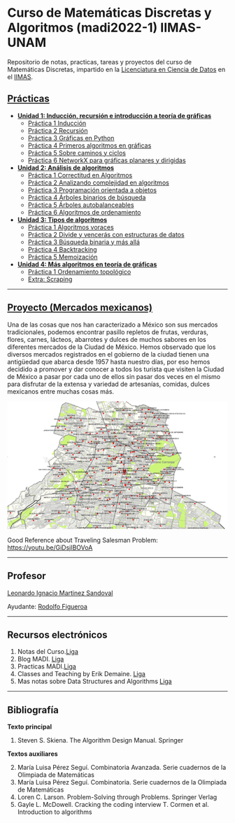 # Curso de Matemáticas Discretas y Algoritmos (madi2022-1) IIMAS-UNAM 
Repositorio de notas, practicas, tareas y proyectos del curso de Matemáticas Discretas, impartido en la [Licenciatura en Ciencia de Datos](https://cienciadatos.iimas.unam.mx/) en el [IIMAS](https://www.iimas.unam.mx/).

## [Prácticas](Practicas/)
- **[Unidad 1: Inducción, recursión e introducción a teoría de gráficas](https://github.com/gandres-dev/Matematicas-discretas-y-algoritmos/tree/main/Practicas/Unidad_1)**
    - [Práctica 1 Inducción](https://nbviewer.org/github/gandres-dev/Matematicas-discretas-y-algoritmos/blob/main/Practicas/Unidad_1/practica1/1_Induccion.ipynb)
    - [Práctica 2 Recursión](https://nbviewer.org/github/gandres-dev/Matematicas-discretas-y-algoritmos/blob/main/Practicas/Unidad_1/practica2/2_Recursion.ipynb)
    - [Práctica 3 Gráficas en Python](https://nbviewer.org/github/gandres-dev/Matematicas-discretas-y-algoritmos/blob/main/Practicas/Unidad_1/practica4/3_Graficas_en_python.ipynb)
    - [Práctica 4 Primeros algoritmos en gráficas](https://nbviewer.org/github/gandres-dev/Matematicas-discretas-y-algoritmos/blob/main/Practicas/Unidad_1/practica4/4_Primeros_algoritmos_en_graficas.ipynb)
    - [Práctica 5 Sobre caminos y ciclos](https://nbviewer.org/github/gandres-dev/Matematicas-discretas-y-algoritmos/blob/main/Practicas/Unidad_1/practica5/Copia_de_Sobre_caminos_y_ciclos.ipynb)
    - [Práctica 6 NetworkX para gráficas planares y dirigidas](https://nbviewer.org/github/gandres-dev/Matematicas-discretas-y-algoritmos/blob/main/Practicas/Unidad_1/practica6/6_NetworkX_para_graficas_planares_y_digraficas.ipynb)
- **[Unidad 2: Análisis de algoritmos](https://github.com/gandres-dev/Matematicas-discretas-y-algoritmos/tree/main/Practicas/Unidad_2)**
    - [Práctica 1 Correctitud en Algoritmos](https://nbviewer.org/github/gandres-dev/Matematicas-discretas-y-algoritmos/blob/main/Practicas/Unidad_2/practica1/1_Correctitud_de_algoritmos.ipynb)
    - [Práctica 2 Analizando complejidad en algoritmos](https://nbviewer.org/github/gandres-dev/Matematicas-discretas-y-algoritmos/blob/main/Practicas/Unidad_2/2_Analizando_Complejidad_en_Algoritmos.ipynb)
    - [Práctica 3 Programación orientada a objetos](https://nbviewer.org/github/gandres-dev/Matematicas-discretas-y-algoritmos/blob/main/Practicas/Unidad_2/practica4/3_Programacion_orientada_a_objetos.ipynb)
    - [Práctica 4 Árboles binarios de búsqueda](https://nbviewer.org/github/gandres-dev/Matematicas-discretas-y-algoritmos/blob/main/Practicas/Unidad_2/practica4/4_Arboles_binarios_de_busqueda.ipynb )
    - [Práctica 5 Árboles autobalanceables](https://nbviewer.org/github/gandres-dev/Matematicas-discretas-y-algoritmos/blob/main/Practicas/Unidad_2/practica5/5_Arboles_autobalanceables.ipynb)
    - [Práctica 6 Algoritmos de ordenamiento](https://nbviewer.org/github/gandres-dev/Matematicas-discretas-y-algoritmos/blob/main/Practicas/Unidad_2/practica6/6_Algoritmos_de_Ordenamiento.ipynb)
- **[Unidad 3: Tipos de algoritmos](https://github.com/gandres-dev/Matematicas-discretas-y-algoritmos/tree/main/Practicas/Unidad_3)**
    - [Práctica 1 Algoritmos voraces](https://nbviewer.org/github/gandres-dev/Matematicas-discretas-y-algoritmos/blob/main/Practicas/Unidad_3/practica1/1_Algoritmos_voraces.ipynb)
    - [Práctica 2 Divide y vencerás con estructuras de datos](https://nbviewer.org/github/gandres-dev/Matematicas-discretas-y-algoritmos/blob/main/Practicas/Unidad_3/2_Divide_y_venceras_con_estructuras_de_datos.ipynb)
    - [Práctica 3 Búsqueda binaria y más allá](https://nbviewer.org/github/gandres-dev/Matematicas-discretas-y-algoritmos/blob/main/Practicas/Unidad_3/practica4/3_Busqueda_binaria_y_mas_alla.ipynb)
    - [Práctica 4 Backtracking](https://nbviewer.org/github/gandres-dev/Matematicas-discretas-y-algoritmos/blob/main/Practicas/Unidad_3/practica4/4_Backtracking.ipynb)
    - [Práctica 5 Memoización](https://nbviewer.org/github/gandres-dev/Matematicas-discretas-y-algoritmos/blob/main/Practicas/Unidad_3/practica5/5_Memoizacion.ipynb)
- **[Unidad 4: Más algoritmos en teoría de gráficas](https://github.com/gandres-dev/Matematicas-discretas-y-algoritmos/tree/main/Practicas/Unidad_4)**
    - [Práctica 1 Ordenamiento topológico](https://nbviewer.org/github/gandres-dev/Matematicas-discretas-y-algoritmos/blob/main/Practicas/Unidad_4/practica1/01_Ordenamiento_topologico.ipynb) 
    - [Extra: Scraping](https://nbviewer.org/github/gandres-dev/Matematicas-discretas-y-algoritmos/blob/main/Practicas/Extra/01_Scraping.ipynb) 
<!-- - []() -->

---

## [Proyecto (Mercados mexicanos)](https://nbviewer.org/github/gandres-dev/Matematicas-discretas-y-algoritmos/blob/main/Proyecto/notebook/Proyecto_MercadosCDMX.ipynb)

Una de las cosas que nos han caracterizado a México son sus mercados tradicionales, podemos
encontrar pasillo repletos de frutas, verduras, flores, carnes, lácteos, abarrotes y dulces de muchos
sabores en los diferentes mercados de la Ciudad de México. Hemos observado que los diversos mercados
registrados en el gobierno de la ciudad tienen una antigüedad que abarca desde 1957 hasta nuestro
dı́as, por eso hemos decidido a promover y dar conocer a todos los turista que visiten la Ciudad de
México a pasar por cada uno de ellos sin pasar dos veces en el mismo para disfrutar de la extensa y variedad de artesanı́as, comidas, dulces mexicanos entre muchas cosas más.

![mercados](Proyecto//doc/img/mapa_mercado_cmdx.png)

Good Reference about Traveling Salesman Problem: https://youtu.be/GiDsjIBOVoA

---
## Profesor
[Leonardo Ignacio Martinez Sandoval](https://github.com/leomtz)

Ayudante: [Rodolfo Figueroa](https://github.com/RodolfoFigueroa)

---

## Recursos electrónicos
1. Notas del Curso.[Liga](http://madi.nekomath.com/intro.html)
2. Blog MADI. [Liga](https://blog.nekomath.com/madi/)
3. Practicas MADI.[Liga](https://github.com/RodolfoFigueroa/madi2022-1)
4. Classes and Teaching by Erik Demaine. [Liga](https://erikdemaine.org/classes/)
5. Mas notas sobre Data Structures and Algorithms [Liga](https://btholt.github.io/complete-intro-to-computer-science/)

---
## Bibliografía
__Texto principal__

1. Steven S. Skiena. The Algorithm Design Manual. 
Springer

__Textos auxiliares__

2. María Luisa Pérez Seguí. Combinatoria Avanzada. Serie cuadernos de la Olimpiada de Matemáticas
1. María Luisa Pérez Seguí. Combinatoria. Serie cuadernos de la Olimpiada de Matemáticas
1. Loren C. Larson. Problem-Solving through Problems. Springer Verlag
1. Gayle L. McDowell. Cracking the coding interview
T. Cormen et al. Introduction to algorithms


